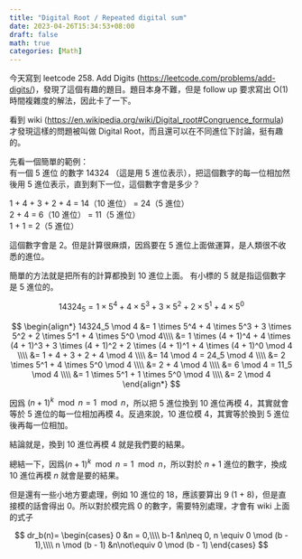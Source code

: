 ```yaml
---
title: "Digital Root / Repeated digital sum"
date: 2023-04-26T15:34:53+08:00
draft: false
math: true
categories: [Math]
---
```


今天寫到 leetcode 258. Add Digits (https://leetcode.com/problems/add-digits/)，發現了這個有趣的題目。題目本身不難，但是 follow up 要求寫出 O(1) 時間複雜度的解法，因此卡了一下。

看到 wiki (https://en.wikipedia.org/wiki/Digital_root#Congruence_formula) 才發現這樣的問題被叫做 Digital Root，而且還可以在不同進位下討論，挺有趣的。

先看一個簡單的範例：\
有一個 5 進位 的數字 14324 （這是用 5 進位表示），把這個數字的每一位相加然後用 5 進位表示，直到剩下一位，這個數字會是多少？

1 + 4 + 3 + 2 + 4 = 14（10 進位） = 24（5 進位）\
2 + 4 = 6（10 進位）  = 11（5 進位）\
1 + 1 = 2（5 進位）

這個數字會是 2。但是計算很麻煩，因爲要在 5 進位上面做運算，是人類很不收悉的進位。

簡單的方法就是把所有的計算都換到 10 進位上面。
有小標的 5 就是指這個數字是 5 進位的。

$$ 14324_5 = 1 \times 5^4 + 4 \times 5^3 + 3 \times 5^2 + 2 \times 5^1 + 4 \times 5^0 $$

$$
\begin{align*}
14324_5 \mod 4 &=  1 \times 5^4 + 4 \times 5^3 + 3 \times 5^2 + 2 \times 5^1 + 4 \times 5^0 \mod 4\\\\
&= 1 \times (4 + 1)^4 + 4 \times (4 + 1)^3 + 3 \times (4 + 1)^2 + 2 \times (4 + 1)^1 + 4 \times (4 + 1)^0 \mod 4 \\\\
&= 1 + 4 + 3 + 2 + 4 \mod 4 \\\\
&= 14 \mod 4  = 24_5 \mod 4 \\\\
&= 2 \times 5^1 + 4 \times 5^0 \mod 4 \\\\
&= 2 + 4 \mod 4 \\\\
&= 6 \mod 4 = 11_5 \mod 4 \\\\
&= 1 \times 5^1 + 1 \times 5^0 \mod 4 \\\\
&= 2 \mod 4
\end{align*}
$$

因爲 $(n + 1)^k \mod n = 1 \mod n$，所以把 5 進位換到 10 進位再模 4，其實就會等於 5 進位的每一位相加再模 4。反過來說，10 進位模 4，其實等於換到 5 進位後再每一位相加。

結論就是，換到 10 進位再模 4 就是我們要的結果。


總結一下，因爲$(n + 1)^k \mod n = 1 \mod n$，所以對於 $n + 1$ 進位的數字，換成 10 進位再模 $n$ 就會是要的結果。

但是還有一些小地方要處理，例如 10 進位的 18，應該要算出 9 (1 + 8)，但是直接模的話會得出 0。所以對於模完爲 0 的數字，需要特別處理，才會有 wiki 上面的式子

$$
dr_b(n)=
\begin{cases}
0   &n = 0,\\\\
b-1 &n\neq 0, n \equiv 0 \mod (b - 1),\\\\
n  \mod (b - 1)  &n\not\equiv 0 \mod (b - 1)
\end{cases}
$$